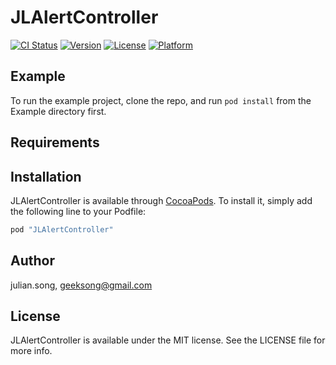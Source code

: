 # JLAlertController

[![CI Status](http://img.shields.io/travis/julian.song/JLAlertController.svg?style=flat)](https://travis-ci.org/julian.song/JLAlertController)
[![Version](https://img.shields.io/cocoapods/v/JLAlertController.svg?style=flat)](http://cocoapods.org/pods/JLAlertController)
[![License](https://img.shields.io/cocoapods/l/JLAlertController.svg?style=flat)](http://cocoapods.org/pods/JLAlertController)
[![Platform](https://img.shields.io/cocoapods/p/JLAlertController.svg?style=flat)](http://cocoapods.org/pods/JLAlertController)

## Example

To run the example project, clone the repo, and run `pod install` from the Example directory first.

## Requirements

## Installation

JLAlertController is available through [CocoaPods](http://cocoapods.org). To install
it, simply add the following line to your Podfile:

```ruby
pod "JLAlertController"
```

## Author

julian.song, geeksong@gmail.com

## License

JLAlertController is available under the MIT license. See the LICENSE file for more info.
